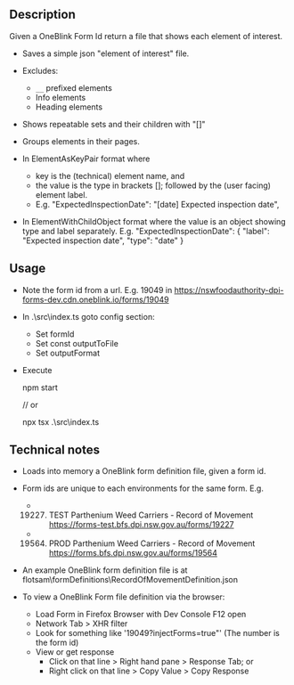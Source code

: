 
 ## Description

Given a OneBlink Form Id return a file that shows each element of interest. 

* Saves a simple json "element of interest" file.

* Excludes:
  - `__` prefixed elements
  - Info elements
  - Heading elements

* Shows repeatable sets and their children with "[]"

* Groups elements in their pages.

* In ElementAsKeyPair format where
  - key is the (technical) element name, and
  - the value is the type in brackets []; followed by the (user facing) element label. 
  - E.g. 
    "ExpectedInspectionDate": "[date] Expected inspection date",

* In ElementWithChildObject format where the value is an object showing type and label separately. E.g.
    "ExpectedInspectionDate": {
      "label": "Expected inspection date",
      "type": "date"
    }


## Usage

* Note the form id from a url. E.g. 19049 in https://nswfoodauthority-dpi-forms-dev.cdn.oneblink.io/forms/19049

* In  .\src\index.ts goto config section:
  - Set formId
  - Set const outputToFile
  - Set outputFormat

* Execute 
    
    npm start
    
    // or
    
    npx tsx .\src\index.ts


## Technical notes

* Loads into memory a OneBlink form definition file, given a form id.

* Form ids are unique to each environments for the same form. E.g.
  - 19227. TEST Parthenium Weed Carriers - Record of Movement https://forms-test.bfs.dpi.nsw.gov.au/forms/19227
  - 19564. PROD Parthenium Weed Carriers - Record of Movement https://forms.bfs.dpi.nsw.gov.au/forms/19564

* An example OneBlink form definition file is at flotsam\formDefinitions\RecordOfMovementDefinition.json

* To view a OneBlink Form file definition via the browser:
  - Load Form in Firefox Browser with Dev Console F12 open
  - Network Tab > XHR filter
  - Look for something like '19049?injectForms=true"' (The number is the form id)
  - View or get response
    + Click on that line > Right hand pane > Response Tab; or
    + Right click on that line > Copy Value > Copy Response